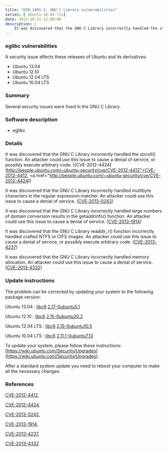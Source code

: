 ```yaml
---
title: "USN-1991-1: GNU C Library vulnerabilities"
series: [ ubuntu-10.04-lts]
date: 2013-10-21 12:00:00
description: |
    It was discovered that the GNU C Library incorrectly handled the strcoll() function. An attacker could use this issue to cause a denial of service, or possibly execute arbitrary code. ([CVE-2012-4424](http://people.ubuntu.com/~ubuntu-security/cve/CVE-2012-4412">CVE-2012-4412</a>, <a href="http://people.ubuntu.com/~ubuntu-security/cve/CVE-2012-4424))
--- 
```

 
 


### eglibc vulnerabilities

A security issue affects these releases of Ubuntu and its derivatives:

* Ubuntu 13.04
* Ubuntu 12.10
* Ubuntu 12.04 LTS
* Ubuntu 10.04 LTS

### Summary

Several security issues were fixed in the GNU C Library. 

### Software description

* eglibc 

### Details

It was discovered that the GNU C Library incorrectly handled the strcoll() function. An attacker could use this issue to cause a denial of service, or possibly execute arbitrary code. ([CVE-2012-4424](http://people.ubuntu.com/~ubuntu-security/cve/CVE-2012-4412">CVE-2012-4412</a>, <a href="http://people.ubuntu.com/~ubuntu-security/cve/CVE-2012-4424))

It was discovered that the GNU C Library incorrectly handled multibyte characters in the regular expression matcher. An attacker could use this issue to cause a denial of service. ([CVE-2013-0242](http://people.ubuntu.com/~ubuntu-security/cve/CVE-2013-0242))

It was discovered that the GNU C Library incorrectly handled large numbers of domain conversion results in the getaddrinfo() function. An attacker could use this issue to cause a denial of service. ([CVE-2013-1914](http://people.ubuntu.com/~ubuntu-security/cve/CVE-2013-1914))

It was discovered that the GNU C Library readdir_r() function incorrectly handled crafted NTFS or CIFS images. An attacker could use this issue to cause a denial of service, or possibly execute arbitrary code. ([CVE-2013-4237](http://people.ubuntu.com/~ubuntu-security/cve/CVE-2013-4237))

It was discovered that the GNU C Library incorrectly handled memory allocation. An attacker could use this issue to cause a denial of service. ([CVE-2013-4332](http://people.ubuntu.com/~ubuntu-security/cve/CVE-2013-4332)) 

### Update instructions

The problem can be corrected by updating your system to the following package version:

Ubuntu 13.04
 : [libc6](https://launchpad.net/ubuntu/+source/eglibc) <span> [2.17-0ubuntu5.1](https://launchpad.net/ubuntu/+source/eglibc/2.17-0ubuntu5.1) </span> 

Ubuntu 12.10
 : [libc6](https://launchpad.net/ubuntu/+source/eglibc) <span> [2.15-0ubuntu20.2](https://launchpad.net/ubuntu/+source/eglibc/2.15-0ubuntu20.2) </span> 

Ubuntu 12.04 LTS
 : [libc6](https://launchpad.net/ubuntu/+source/eglibc) <span> [2.15-0ubuntu10.5](https://launchpad.net/ubuntu/+source/eglibc/2.15-0ubuntu10.5) </span> 

Ubuntu 10.04 LTS
 : [libc6](https://launchpad.net/ubuntu/+source/eglibc) <span> [2.11.1-0ubuntu7.13](https://launchpad.net/ubuntu/+source/eglibc/2.11.1-0ubuntu7.13) </span> 

To update your system, please follow these instructions: [https://wiki.ubuntu.com/Security/Upgrades](https://wiki.ubuntu.com/Security/Upgrades).

After a standard system update you need to reboot your computer to make all the necessary changes. 

### References

 
 [CVE-2012-4412](http://people.ubuntu.com/~ubuntu-security/cve/CVE-2012-4412), 

 [CVE-2012-4424](http://people.ubuntu.com/~ubuntu-security/cve/CVE-2012-4424), 

 [CVE-2013-0242](http://people.ubuntu.com/~ubuntu-security/cve/CVE-2013-0242), 

 [CVE-2013-1914](http://people.ubuntu.com/~ubuntu-security/cve/CVE-2013-1914), 

 [CVE-2013-4237](http://people.ubuntu.com/~ubuntu-security/cve/CVE-2013-4237), 

 [CVE-2013-4332](http://people.ubuntu.com/~ubuntu-security/cve/CVE-2013-4332)
 

